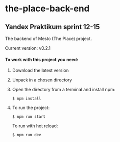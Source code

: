 # the-place-back-end

## Yandex Praktikum sprint 12-15

The backend of Mesto (The Place) project.

Current version: v0.2.1

#### To work with this project you need: 

1.  Download the latest version
2.  Unpack in a chosen directory
3.  Open the directory from a terminal and install npm:
    ```
    $ npm install
    ```

4. To run the project:
    ```
    $ npm run start
    ```	
    To run with hot reload:
    ```
    $ npm run dev
    ```



